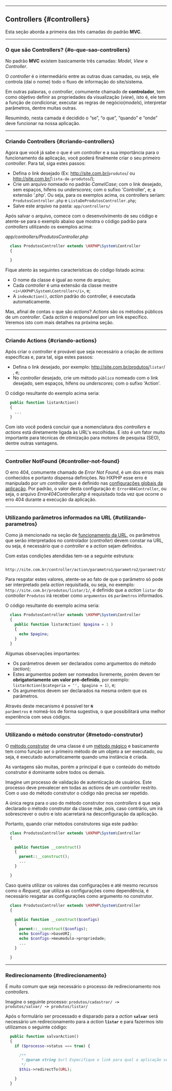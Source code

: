 ----

## Controllers {#controllers}
Esta seção aborda a primeira das três camadas do padrão <b>MVC</b>.

----
### O que são Controllers? {#o-que-sao-controllers}

No padrão <b>MVC</b> existem basicamente três camadas: *Model*, *View* e *Controller*.

O *controller* é o intermediário entre as outras duas camadas, ou seja, ele controla (daí o nome) todo o fluxo de informação do site/sistema.

Em outras palavras, o *controller*, comumente chamado de <b>controlador</b>, tem como objetivo definir as propriedades da visualização (*view*), isto é, ele tem a função de condicionar, executar as regras de negócio(*models*), interpretar parâmetros, dentre muitas outras.

Resumindo, nesta camada é decidido o “se”, “o que”, “quando” e “onde” deve funcionar na nossa aplicação.

----
### Criando Controllers {#criando-controllers}

Agora que você já sabe o que é um *controller* e a sua importância para o funcionamento da aplicação, você poderá finalmente criar o seu primeiro *controller*. Para tal, siga estes passos:

+ Defina o link desejado (Ex: http://site.com.br/<code>produtos</code>/ ou http://site.com.br/<code>lista-de-produtos</code>/);
+ Crie um arquivo nomeado no padrão *CamelCase*; com o link desejado, sem espaços, hífens ou *underscores*; com o sufixo 'Controller', e; a extensão '.php'. Ou seja, para os exemplos acima, os controllers seriam: `ProdutosController.php` e `ListaDeProdutosController.php`;
+ Salve este arquivo na pasta: `app/controllers/`

Após salvar o arquivo, comece com o desenvolvimento de seu código e atente-se para o exemplo abaixo que mostra o código padrão para *controllers* utilizando os exemplos acima:


*app/controllers/ProdutosController.php*
```php
  class ProdutosController extends \HXPHP\System\Controller
  {

  }
```


Fique atento às seguintes características do código listado acima:

+ O nome da classe é igual ao nome do arquivo;
+ Cada *controller* é uma extensão da classe mestre `<i>\HXPHP\System\Controller</i>`, e;
+ A `indexAction()`, *action* padrão do controller, é executada automaticamente.

Mas, afinal de contas o que são *actions*?
*Actions* são os métodos públicos de um *controller*. Cada *action* é responsável por um link específico. Veremos isto com mais detalhes na próxima seção.

----
### Criando Actions {#criando-actions}

Após criar o *controller* é provável que seja necessário a criação de *actions* específicas e, para tal, siga estes passos:

+ Defina o link desejado, por exemplo: http://site.com.br/produtos/<code>listar</code>/ , e;
+ No *controller* desejado, crie um método `público` nomeado com o link desejado, sem espaços, hífens ou *underscores*; com o sufixo 'Action'.

O código resultante do exemplo acima seria:
```php
  public function listarAction()
  {
    ...
  }
```

Com isto você poderá concluir que a nomenclatura dos *controllers* e *actions* está diretamente ligada às URL's escolhidas. E isto é um fator muito importante para técnicas de otimização para motores de pesquisa (SEO), dentre outras vantagens.

----
### Controller NotFound {#controller-not-found}

O erro 404, comumente chamado de *Error Not Found*, é um dos erros mais conhecidos e portanto dispensa definições. No HXPHP esse erro é manipulado por um *controller* que é definido nas [configurações globais da aplicação](#bootstrapping). Por padrão, o valor desta configuração é: `Error404Controller`, ou seja, o arquivo *Error404Controller.php* é requisitado toda vez que ocorre o erro 404 durante a execução da aplicação.

----
### Utilizando parâmetros informados na URL {#utilizando-parametros}

Como já mencionado na seção de [funcionamento da URL](#funcionamento-da-url), os parâmetros que serão interpretados no controlador (*controller*) devem constar na URL, ou seja, é necessário que o *controller* e a *action* sejam definidos.

Com estas condições atendidas tem-se a seguinte estrutura:
```
  http://site.com.br/controller/action/parametro1/parametro2/parametro3/
```

Para resgatar estes valores, atente-se ao fato de que o parâmetro só pode ser interpretado pela *action* requisitada, ou seja, no exemplo: `http://site.com.br/produtos/listar/1/`, é definido que a *action* `listar` do *controller* `Produtos` irá receber como `argumentos` os `parâmetros` informados.

O código resultante do exemplo acima seria:
```php
  class ProdutosController extends \HXPHP\System\Controller
  {
    public function listarAction( $pagina = 1 )
    {
      echo $pagina;
    }
  }
```


Algumas observações importantes:

+ Os parâmetros devem ser declarados como argumentos do método (*action*);
+ Estes argumentos podem ser nomeados livremente, porém devem ter <b>obrigatoriamente um valor pré-definido</b>, por exemplo: `listarAction($categoria = '', $pagina = 1)`, e;
+ Os argumentos devem ser declarados na mesma ordem que os parâmetros.

Através deste mecanismo é possível ter <code><b>N</b> parâmetros</code> e nomeá-los de forma sugestiva, o que possibilitará uma melhor experiência com seus códigos.

----

### Utilizando o método construtor {#metodo-construtor}

O [método construtor](http://php.net/manual/pt_BR/language.oop5.decon.php#language.oop5.decon.constructor) de uma classe é um [método mágico](http://php.net/manual/pt_BR/language.oop5.magic.php) e basicamente tem como função ser o primeiro método de um objeto a ser executado, ou seja, é executado automaticamente quando uma instância é criada.

As vantagens são muitas, porém a principal é que o conteúdo do método construtor é dominante sobre todos os demais.

Imagine um processo de validação de autenticação de usuários. Este processo deve prevalecer em todas as *actions* de um *controller* restrito. Com o uso do método construtor o código não precisa ser repetido.

A única regra para o uso do método construtor nos *controllers* é que seja declarado o método construtor da classe mãe, pois, caso contrário, um irá sobrescrever o outro e isto acarretará na desconfiguração da aplicação.

Portanto, quando criar métodos construtores siga este padrão:
```php
  class ProdutosController extends \HXPHP\System\Controller
  {

    public function __construct()
    {
      parent::__construct();
      ...
    }

  }
```

Caso queira utilizar os valores das configurações e até mesmo recursos como o *Request*, que utiliza as configurações como dependência, é necessário resgatar as configurações como argumento no construtor.

```php
  class ProdutosController extends \HXPHP\System\Controller
  {

    public function __construct($configs)
    {
      parent::__construct($configs);
      echo $configs->baseURI;
      echo $configs->meumodulo->propriedade;
      ...
    }

  }
```

----
### Redirecionamento {#redirecionamento}

É muito comum que seja necessário o processo de redirecionamento nos *controllers*.

Imagine o seguinte processo:
<code>produtos/cadastrar/ <b>-></b> produtos/salvar/ <b>-></b> produtos/listar/</code>

Após o formulário ser processado e disparado para a *action* <code><b>salvar</b></code> será necessário um redirecionamento para a *action* <code><b>listar</b></code> e para fazermos isto utilizamos o seguinte código:


```php
  public function salvarAction()
  {
    if ($processo->status === true) {

      /**
       * @param string $url Especifique o link para qual a aplicação será redirecionada
       */
      $this->redirectTo(URL);

    }
  }
```
